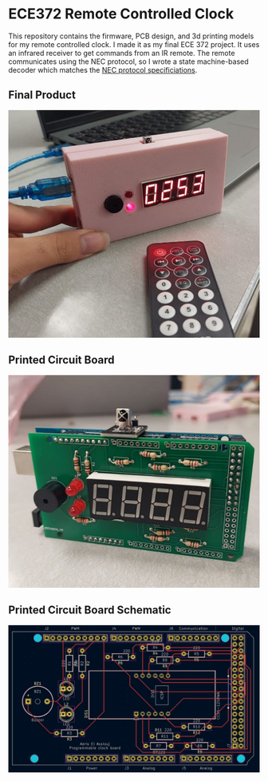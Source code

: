 # ECE372 Remote Controlled Clock

This repository contains the firmware, PCB design, and 3d printing models for my remote controlled clock. I made it as my final ECE 372 project. It uses an infrared receiver to get commands from an IR remote. The remote communicates using the NEC protocol, so I wrote a state machine-based decoder which matches the [NEC protocol specificiations](https://techdocs.altium.com/display/FPGA/NEC+Infrared+Transmission+Protocol).

## Final Product
![final product](<graphics/Final product.jpeg>)

## Printed Circuit Board
![final product](<graphics/PCB.jpeg>)

## Printed Circuit Board Schematic
![final product](<graphics/PCB schematic.jpeg>)
